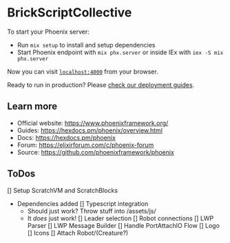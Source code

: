 # BrickScriptCollective

To start your Phoenix server:

  * Run `mix setup` to install and setup dependencies
  * Start Phoenix endpoint with `mix phx.server` or inside IEx with `iex -S mix phx.server`

Now you can visit [`localhost:4000`](http://localhost:4000) from your browser.

Ready to run in production? Please [check our deployment guides](https://hexdocs.pm/phoenix/deployment.html).

## Learn more

  * Official website: https://www.phoenixframework.org/
  * Guides: https://hexdocs.pm/phoenix/overview.html
  * Docs: https://hexdocs.pm/phoenix
  * Forum: https://elixirforum.com/c/phoenix-forum
  * Source: https://github.com/phoenixframework/phoenix


## ToDos
[] Setup ScratchVM and ScratchBlocks
- Dependencies added
[] Typescript integration
  - Should just work? Throw stuff into /assets/js/
  - It _does_ just work!
[] Leader selection
[] Robot connections
[] LWP Parser
[] LWP Message Builder
[] Handle PortAttachIO Flow
[] Logo
[] Icons
[] Attach Robot/(Creature?)